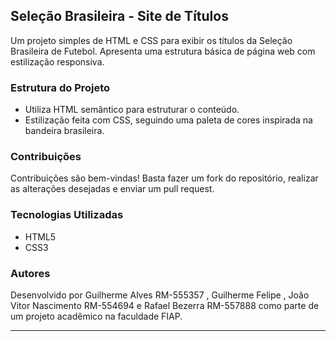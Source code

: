 

## Seleção Brasileira - Site de Títulos 

Um projeto simples de HTML e CSS para exibir os títulos da Seleção Brasileira de Futebol. Apresenta uma estrutura básica de página web com estilização responsiva.

### Estrutura do Projeto

- Utiliza HTML semântico para estruturar o conteúdo.
- Estilização feita com CSS, seguindo uma paleta de cores inspirada na bandeira brasileira.

### Contribuições

Contribuições são bem-vindas! Basta fazer um fork do repositório, realizar as alterações desejadas e enviar um pull request.

### Tecnologias Utilizadas

- HTML5
- CSS3

### Autores

Desenvolvido por Guilherme Alves RM-555357 , Guilherme Felipe , João Vitor Nascimento RM-554694 e Rafael Bezerra RM-557888 como parte de um projeto acadêmico na faculdade FIAP.

---
